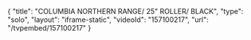 {
    "title": "COLUMBIA NORTHERN RANGE\/ 25\" ROLLER\/ BLACK",
    "type": "solo",
    "layout": "iframe-static",
    "videoId": "157100217",
    "url": "\/tvpembed\/157100217"
}